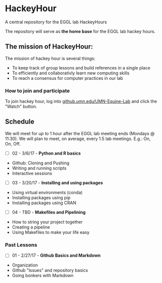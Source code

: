 # HackeyHour
A central repository for the EGGL lab HackeyHours

The repository will serve as **the home base** for the EGGL lab hackey hours. 

## The mission of HackeyHour: 

The mission of hackey hour is several things:

+ To keep track of group lessons and build references in a single place
+ To efficiently and collaborativly learn new computing skills
+ To reach a consensus for computer practices in our lab

### How to join and participate
To join hackey hour, log into [github.umn.edu/UMN-Equine-Lab](http://github.umn.edu/UMN-Equine-Lab) and click the "Watch" button. 
## Schedule
We will meet for *up to* 1 hour after the EGGL lab meeting ends (Mondays @ 11:30). We will plan to meet, on average, every 1.5 lab meetings. E.g.: On, On, Off.

- [ ] 02 - 3/6/17 - **Python and R basics**
+ Github: Cloning and Pushing
+ Writing and running scripts
+ Interactive sessions
 
- [ ] 03 - 3/20/17 - **Installing and using packages**
+ Using virtual environments (conda)
+ Installing packages using pip
+ Installing packages using CRAN

- [ ] 04 - TBD - **Makefiles and Pipelining**
+ How to string your project together
+ Creating a pipeline
+ Using Makefiles to make your life easy

### Past Lessons

- [ ] 01 - 2/27/17 - **Github Basics and Markdown**
+ Organization 
+ Github "Issues" and repository basics
+ Going bonkers with Markdown
